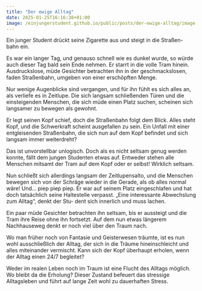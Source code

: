 ```yaml
---
title: "Der ewige Alltag"
date: 2025-01-25T16:16:38+01:00
image: /einjungerstudent.github.io/public/posts/der-ewige-alltag/image.jpeg
---
```


Ein junger Student drückt seine Zigarette aus und steigt in die Straßen-
bahn ein.

Es war ein langer Tag, und genauso schnell wie es dunkel
wurde, so würde auch dieser Tag bald sein Ende nehmen. Er starrt in die
volle Tram hinein. Ausdruckslose, müde Gesichter betrachten ihn in der
geschmackslosen, faden Straßenbahn, umgeben von einer erschöpften
Menge.

Nur wenige Augenblicke sind vergangen, und für ihn fühlt es
sich alles an, als verliefe es in Zeitlupe. Die sich langsam schließenden
Türen und die einsteigenden Menschen, die sich müde einen Platz
suchen, scheinen sich langsamer zu bewegen als gewohnt.

Er legt seinen
Kopf schief, doch die Straßenbahn folgt dem Blick. Alles steht Kopf,
und die Schwerkraft scheint ausgefallen zu sein. Ein Unfall mit einer
entgleisenden Straßenbahn, die sich nun auf dem Kopf befindet und sich
langsam immer weiterdreht?

Das ist unvorstellbar unlogisch. Doch als es
nicht seltsam genug werden konnte, fällt dem jungen Studenten etwas
auf. Entweder stehen alle Menschen mitsamt der Tram auf dem Kopf
oder er selbst! Wirklich seltsam.

Nun schließt sich allerdings langsam der
Zeitlupensalto, und die Menschen bewegen sich von der Schräge wieder
in die Gerade, als ob alles normal wäre! Und… piep piep piep. Er war
auf seinem Platz eingeschlafen und hat doch tatsächlich seine Haltestelle
verpasst. „Eine interessante Abwechslung zum Alltag“, denkt der Stu-
dent sich innerlich und muss lachen.

Ein paar müde Gesichter betrachten
ihn seltsam, bis er aussteigt und die Tram ihre Reise ohne ihn fortsetzt.
Auf dem nun etwas längerem Nachhauseweg denkt er noch viel über den
Traum nach.

Wo man früher noch von Fantasie und Geisterwesen
träumte, ist es nun wohl ausschließlich der Alltag, der sich in die Träume
hineinschleicht und alles miteinander vermischt. Kann sich der Kopf
überhaupt erholen, wenn der Alltag einen 24/7 begleitet?

Weder im realen Leben noch im Traum ist eine Flucht des Alltags möglich. Wo bleibt
da die Erholung? Dieser Zustand befeuert das stressige Alltagsleben und
führt auf lange Zeit wohl zu dauerhaften Stress.
